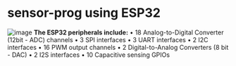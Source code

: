 
# sensor-prog using ESP32
![image](https://github.com/user-attachments/assets/e87d629b-4d70-4e05-9c9d-814804b40e2b)
**The ESP32 peripherals include:**
•	18 Analog-to-Digital Converter (12bit - ADC) channels
•	3 SPI interfaces
•	3 UART interfaces
•	2 I2C interfaces
•	16 PWM output channels
•	2 Digital-to-Analog Converters (8 bit - DAC)
•	2 I2S interfaces
•	10 Capacitive sensing GPIOs
